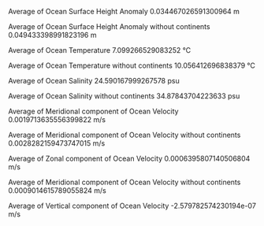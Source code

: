 Average of Ocean Surface Height Anomaly 
0.034467026591300964 m

Average of Ocean Surface Height Anomaly without continents
0.049433398991823196 m

Average of Ocean Temperature
7.099266529083252 °C

Average of Ocean Temperature without continents
10.056412696838379 °C

Average of Ocean Salinity
24.590167999267578 psu

Average of Ocean Salinity without continents
34.87843704223633 psu

Average of Meridional component of Ocean Velocity
0.0019713635556399822 m/s

Average of Meridional component of Ocean Velocity without continents
0.0028282159473747015 m/s

Average of Zonal component of Ocean Velocity
0.0006395807140506804 m/s

Average of Meridional component of Ocean Velocity without continents
0.0009014615789055824 m/s

Average of Vertical component of Ocean Velocity
-2.579782574230194e-07 m/s
